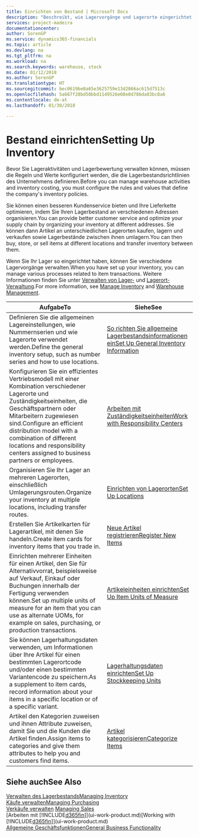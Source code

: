 ```yaml
---
title: Einrichten von Bestand | Microsoft Docs
description: "Beschreibt, wie Lagervorgänge und Lagerorte eingerichtet werden, einschließlich Umlagerungsrouten und Standorte wie Lagerorte."
services: project-madeira
documentationcenter: 
author: SorenGP
ms.service: dynamics365-financials
ms.topic: article
ms.devlang: na
ms.tgt_pltfrm: na
ms.workload: na
ms.search.keywords: warehouse, stock
ms.date: 01/12/2018
ms.author: SorenGP
ms.translationtype: HT
ms.sourcegitcommit: bec0619be0a65e3625759e13d2866ac615d7513c
ms.openlocfilehash: 5a667f28bd50bbd1149526e08e0d786da83bc8a6
ms.contentlocale: de-at
ms.lasthandoff: 01/30/2018

---
```

# <a name="setting-up-inventory"></a><span data-ttu-id="f2606-103">Bestand einrichten</span><span class="sxs-lookup"><span data-stu-id="f2606-103">Setting Up Inventory</span></span>
<span data-ttu-id="f2606-104">Bevor Sie Lageraktivitäten und Lagerbewertung verwalten können, müssen die Regeln und Werte konfiguriert werden, die die Lagerbestandsrichtlinien des Unternehmens definieren.</span><span class="sxs-lookup"><span data-stu-id="f2606-104">Before you can manage warehouse activities and inventory costing, you must configure the rules and values that define the company's inventory policies.</span></span>

<span data-ttu-id="f2606-105">Sie können einen besseren Kundenservice bieten und Ihre Lieferkette optimieren, indem Sie Ihren Lagerbestand an verschiedenen Adressen organisieren.</span><span class="sxs-lookup"><span data-stu-id="f2606-105">You can provide better customer service and optimize your supply chain by organizing your inventory at different addresses.</span></span> <span data-ttu-id="f2606-106">Sie können dann Artikel an unterschiedlichen Lagerorten kaufen, lagern und verkaufen sowie Lagerbestände zwischen ihnen umlagern.</span><span class="sxs-lookup"><span data-stu-id="f2606-106">You can then buy, store, or sell items at different locations and transfer inventory between them.</span></span>

<span data-ttu-id="f2606-107">Wenn Sie Ihr Lager so eingerichtet haben, können Sie verschiedene Lagervorgänge verwalten.</span><span class="sxs-lookup"><span data-stu-id="f2606-107">When you have set up your inventory, you can manage various processes related to item transactions.</span></span> <span data-ttu-id="f2606-108">Weitere Informationen finden Sie unter [Verwalten von Lager-](inventory-manage-inventory.md) und [Lagerort-Verwaltung](warehouse-manage-warehouse.md).</span><span class="sxs-lookup"><span data-stu-id="f2606-108">For more information, see [Manage Inventory](inventory-manage-inventory.md) and [Warehouse Management](warehouse-manage-warehouse.md).</span></span>

| <span data-ttu-id="f2606-109">Aufgabe</span><span class="sxs-lookup"><span data-stu-id="f2606-109">To</span></span> | <span data-ttu-id="f2606-110">Siehe</span><span class="sxs-lookup"><span data-stu-id="f2606-110">See</span></span> |
| --- | --- |
| <span data-ttu-id="f2606-111">Definieren Sie die allgemeinen Lagereinstellungen, wie Nummernserien und wie Lagerorte verwendet werden.</span><span class="sxs-lookup"><span data-stu-id="f2606-111">Define the general inventory setup, such as number series and how to use locations.</span></span> |[<span data-ttu-id="f2606-112">So richten Sie allgemeine Lagerbestandsinformationen ein</span><span class="sxs-lookup"><span data-stu-id="f2606-112">Set Up General Inventory Information</span></span>](inventory-how-setup-general.md) |
|<span data-ttu-id="f2606-113">Konfigurieren Sie ein effizientes Vertriebsmodell mit einer Kombination verschiedener Lagerorte und Zuständigkeitseinheiten, die Geschäftspartnern oder Mitarbeitern zugewiesen sind.</span><span class="sxs-lookup"><span data-stu-id="f2606-113">Configure an efficient distribution model with a combination of different locations and responsibility centers assigned to business partners or employees.</span></span>|[<span data-ttu-id="f2606-114">Arbeiten mit Zuständigkeitseinheiten</span><span class="sxs-lookup"><span data-stu-id="f2606-114">Work with Responsibility Centers</span></span>](inventory-responsibility-centers.md)|
| <span data-ttu-id="f2606-115">Organisieren Sie Ihr Lager an mehreren Lagerorten, einschließlich Umlagerungsrouten.</span><span class="sxs-lookup"><span data-stu-id="f2606-115">Organize your inventory at multiple locations, including transfer routes.</span></span> |[<span data-ttu-id="f2606-116">Einrichten von Lagerorten</span><span class="sxs-lookup"><span data-stu-id="f2606-116">Set Up Locations</span></span>](inventory-how-register-new-items.md) |
| <span data-ttu-id="f2606-117">Erstellen Sie Artikelkarten für Lagerartikel, mit denen Sie handeln.</span><span class="sxs-lookup"><span data-stu-id="f2606-117">Create item cards for inventory items that you trade in.</span></span> |[<span data-ttu-id="f2606-118">Neue Artikel registrieren</span><span class="sxs-lookup"><span data-stu-id="f2606-118">Register New Items</span></span>](inventory-how-register-new-items.md) |
|<span data-ttu-id="f2606-119">Einrichten mehrerer Einheiten für einen Artikel, den Sie für Alternativvorrat, beispielsweise auf Verkauf, Einkauf oder Buchungen innerhalb der Fertigung verwenden können.</span><span class="sxs-lookup"><span data-stu-id="f2606-119">Set up multiple units of measure for an item that you can use as alternate UOMs, for example on sales, purchasing, or production transactions.</span></span>|[<span data-ttu-id="f2606-120">Artikeleinheiten einrichten</span><span class="sxs-lookup"><span data-stu-id="f2606-120">Set Up Item Units of Measure</span></span>](inventory-how-setup-units-of-measure.md)|
|<span data-ttu-id="f2606-121">Sie können Lagerhaltungsdaten verwenden, um Informationen über Ihre Artikel für einen bestimmten Lagerortcode und/oder einen bestimmten Variantencode zu speichern.</span><span class="sxs-lookup"><span data-stu-id="f2606-121">As a supplement to item cards, record information about your items in a specific location or of a specific variant.</span></span>|[<span data-ttu-id="f2606-122">Lagerhaltungsdaten einrichten</span><span class="sxs-lookup"><span data-stu-id="f2606-122">Set Up Stockkeeping Units</span></span>](inventory-how-to-set-up-stockkeeping-units.md)|
| <span data-ttu-id="f2606-123">Artikel den Kategorien zuweisen und ihnen Attribute zuweisen, damit Sie und die Kunden die Artikel finden.</span><span class="sxs-lookup"><span data-stu-id="f2606-123">Assign items to categories and give them attributes to help you and customers find items.</span></span> |[<span data-ttu-id="f2606-124">Artikel kategorisieren</span><span class="sxs-lookup"><span data-stu-id="f2606-124">Categorize Items</span></span>](inventory-how-categorize-items.md) |

## <a name="see-also"></a><span data-ttu-id="f2606-125">Siehe auch</span><span class="sxs-lookup"><span data-stu-id="f2606-125">See Also</span></span>
[<span data-ttu-id="f2606-126">Verwalten des Lagerbestands</span><span class="sxs-lookup"><span data-stu-id="f2606-126">Managing Inventory</span></span>](inventory-manage-inventory.md)  
[<span data-ttu-id="f2606-127">Käufe verwalten</span><span class="sxs-lookup"><span data-stu-id="f2606-127">Managing Purchasing</span></span>](purchasing-manage-purchasing.md)  
<span data-ttu-id="f2606-128">[Verkäufe verwalten](sales-manage-sales.md)  </span><span class="sxs-lookup"><span data-stu-id="f2606-128">[Managing Sales](sales-manage-sales.md)  </span></span>  
<span data-ttu-id="f2606-129">[Arbeiten mit [!INCLUDE[d365fin](includes/d365fin_md.md)]](ui-work-product.md)</span><span class="sxs-lookup"><span data-stu-id="f2606-129">[Working with [!INCLUDE[d365fin](includes/d365fin_md.md)]](ui-work-product.md)</span></span>  
[<span data-ttu-id="f2606-130">Allgemeine Geschäftsfunktionen</span><span class="sxs-lookup"><span data-stu-id="f2606-130">General Business Functionality</span></span>](ui-across-business-areas.md)

